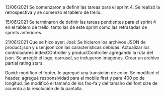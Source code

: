 13/06/2021
Se comenzaron a definir las tareas para el sprint 4. Se realizó la retrospectiva y se comenzó el tablero de trello.

15/06/2021
Se terminaron de definir las tareas pendientes para el sprint 4 en el tablero de trello, tanto las de este sprint como las retrasadas de sprints anteriores.

21/06/2021
Que se hizo ayer:
Joel: Se hicieron los archivos JSON de product.json y user.json con las caracteristicas debidas.
Actualizar los controladores indexCOntroller y productController agregando la ruta del json.
Se arregló el logo, carrusel, se incluyeron imágenes.
Crear un archivo partial rating stars.

David:
 modificó el footer, le agregué una transición de color.
Se modificó el header, agregué responsividad para el mobile first y para 400 px de longitud.
Se modificó el tamaño de los fas-fa y del tamaño del font size de acuerdo a la resolución de la pantalla.



